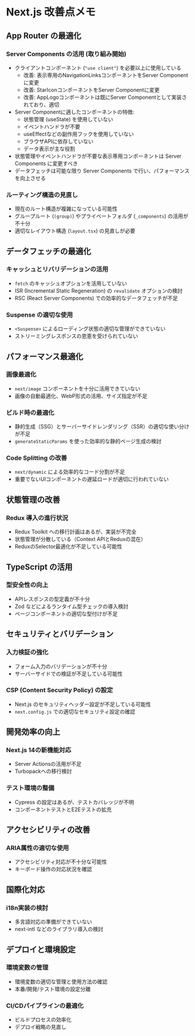 # Next.js 改善点メモ

## App Router の最適化

### Server Components の活用 (取り組み開始)
- クライアントコンポーネント (`"use client"`) を必要以上に使用している
  - 改善: 表示専用のNavigationLinksコンポーネントをServer Componentに変更
  - 改善: StarIconコンポーネントをServer Componentに変更
  - 改善: AppLogoコンポーネントは既にServer Componentとして実装されており、適切
- Server Componentに適したコンポーネントの特徴:
  - 状態管理 (useState) を使用していない
  - イベントハンドラが不要
  - useEffectなどの副作用フックを使用していない
  - ブラウザAPIに依存していない
  - データ表示が主な役割
- 状態管理やイベントハンドラが不要な表示専用コンポーネントは Server Components に変更すべき
- データフェッチは可能な限り Server Components で行い、パフォーマンスを向上させる

### ルーティング構造の見直し
- 現在のルート構造が複雑になっている可能性
- グループルート (`(group)`) やプライベートフォルダ (`_components`) の活用が不十分
- 適切なレイアウト構造 (`layout.tsx`) の見直しが必要

## データフェッチの最適化

### キャッシュとリバリデーションの活用
- `fetch` のキャッシュオプションを活用していない
- ISR (Incremental Static Regeneration) の `revalidate` オプションの検討
- RSC (React Server Components) での効率的なデータフェッチが不足

### Suspense の適切な使用
- `<Suspense>` によるローディング状態の適切な管理ができていない
- ストリーミングレスポンスの恩恵を受けられていない

## パフォーマンス最適化

### 画像最適化
- `next/image` コンポーネントを十分に活用できていない
- 画像の自動最適化、WebP形式の活用、サイズ指定が不足

### ビルド時の最適化
- 静的生成（SSG）とサーバーサイドレンダリング（SSR）の適切な使い分けが不足
- `generateStaticParams` を使った効率的な静的ページ生成の検討

### Code Splitting の改善
- `next/dynamic` による効率的なコード分割が不足
- 重要でないUIコンポーネントの遅延ロードが適切に行われていない

## 状態管理の改善

### Redux 導入の進行状況
- Redux Toolkit への移行計画はあるが、実装が不完全
- 状態管理が分散している（Context APIとReduxの混在）
- ReduxのSelector最適化が不足している可能性

## TypeScript の活用

### 型安全性の向上
- APIレスポンスの型定義が不十分
- Zod などによるランタイム型チェックの導入検討
- ページコンポーネントの適切な型付けが不足

## セキュリティとバリデーション

### 入力検証の強化
- フォーム入力のバリデーションが不十分
- サーバーサイドでの検証が不足している可能性

### CSP (Content Security Policy) の設定
- Next.js のセキュリティヘッダー設定が不足している可能性
- `next.config.js` での適切なセキュリティ設定の確認

## 開発効率の向上

### Next.js 14の新機能対応
- Server Actionsの活用が不足
- Turbopackへの移行検討

### テスト環境の整備
- Cypress の設定はあるが、テストカバレッジが不明
- コンポーネントテストとE2Eテストの拡充

## アクセシビリティの改善

### ARIA属性の適切な使用
- アクセシビリティ対応が不十分な可能性
- キーボード操作の対応状況を確認

## 国際化対応

### i18n実装の検討
- 多言語対応の準備ができていない
- next-intl などのライブラリ導入の検討

## デプロイと環境設定

### 環境変数の管理
- 環境変数の適切な管理と使用方法の確認
- 本番/開発/テスト環境の設定分離

### CI/CDパイプラインの最適化
- ビルドプロセスの効率化
- デプロイ戦略の見直し
